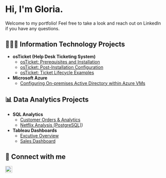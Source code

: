 <h1>Hi, I'm Gloria.</h1>
Welcome to my portfolio! Feel free to take a look and reach out on LinkedIn if you have any questions.

<h2>👩🏻‍💻 Information Technology Projects</h2>

- <b>osTicket (Help Desk Ticketing System)</b>
  - [osTicket: Prerequisites and Installation](https://github.com/yeahglo/osticket-prereqs)
  - [osTicket: Post-Installation Configuration](https://github.com/yeahglo/post-install-config)
  - [osTicket: Ticket Lifecycle Examples](https://github.com/yeahglo/ticket-lifecycle)
- <b>Microsoft Azure</b>
  - [Configuring On-premises Active Directory within Azure VMs](https://github.com/yeahglo/configure-ad)

<h2>📊 Data Analytics Projects</h2>

- <b>SQL Analytics</b>
  - [Customer Orders & Analytics](https://github.com/yeahglo/SQL/blob/main/customer-orders)
  - [Netflix Analysis (PostgreSQL)](https://github.com/yeahglo/SQL/blob/main/netflix))
- <b>Tableau Dashboards</b>
  - [Excutive Overview](https://public.tableau.com/app/profile/gloria/viz/ExecutiveOverview-SampleSuperstore_16769916744370/ExecutiveOverview)
  - [Sales Dashboard](https://public.tableau.com/app/profile/gloria/viz/SalesDashboard-February2019/SalesOrders)

<h2>💬 Connect with me</h2>

[<img align="left" alt="Gloria Lopez | LinkedIn" width="22px" src="https://cdn.jsdelivr.net/npm/simple-icons@v3/icons/linkedin.svg" />][linkedin]

[linkedin]: https://www.linkedin.com/in/yeahglo
